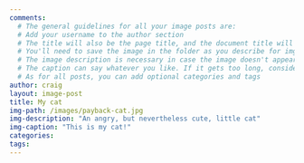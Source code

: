 ```yaml
---
comments:
  # The general guidelines for all your image posts are:
  # Add your username to the author section
  # The title will also be the page title, and the document title will appear in the url address
  # You'll need to save the image in the folder as you describe for img-path, or you could link to a cloud storage service like Dropbox
  # The image description is necessary in case the image doesn't appear properly, and means people who can't see can access the information
  # The caption can say whatever you like. If it gets too long, consider using a long-form post
  # As for all posts, you can add optional categories and tags
author: craig
layout: image-post
title: My cat
img-path: /images/payback-cat.jpg
img-description: "An angry, but nevertheless cute, little cat"
img-caption: "This is my cat!"
categories:
tags:
---
```

<!-- Add your markdown here. See http://markdowntutorial.com/ for a getting-started guide -->